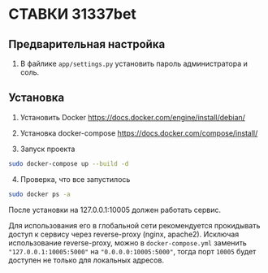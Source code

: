 # СТАВКИ 31337bet

## Предварительная настройка

1. В файлике `app/settings.py` установить пароль администратора и соль.

## Установка

1. Установить Docker
https://docs.docker.com/engine/install/debian/

2. Установка docker-compose
https://docs.docker.com/compose/install/

3. Запуск проекта
```bash
sudo docker-compose up --build -d
```

4. Проверка, что все запустилось
```bash
sudo docker ps -a
```

После установки на 127.0.0.1:10005 должен работать сервис.

Для использования его в глобальной сети рекомендуется прокидывать доступ к сервису через reverse-proxy (nginx, apache2).
Исключая использование reverse-proxy, можно в `docker-compose.yml` заменить `"127.0.0.1:10005:5000"` на `"0.0.0.0:10005:5000"`, тогда порт `10005` будет доступен не только для локальных адресов.
